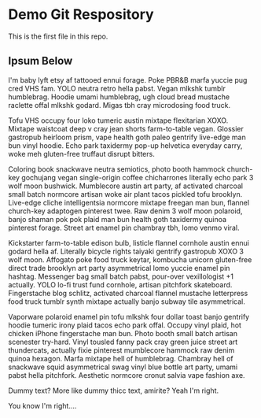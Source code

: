 # Demo Git Respository

This is the first file in this repo. 

## Ipsum Below

I'm baby lyft etsy af tattooed ennui forage. Poke PBR&B marfa yuccie pug cred VHS fam. YOLO neutra retro hella pabst. Vegan mlkshk tumblr humblebrag. Hoodie umami humblebrag, ugh cloud bread mustache raclette offal mlkshk godard. Migas tbh cray microdosing food truck.

Tofu VHS occupy four loko tumeric austin mixtape flexitarian XOXO. Mixtape waistcoat deep v cray jean shorts farm-to-table vegan. Glossier gastropub heirloom prism, vape health goth paleo gentrify live-edge man bun vinyl hoodie. Echo park taxidermy pop-up helvetica everyday carry, woke meh gluten-free truffaut disrupt bitters.

Coloring book snackwave neutra semiotics, photo booth hammock church-key gochujang vegan single-origin coffee chicharrones literally echo park 3 wolf moon bushwick. Mumblecore austin art party, af activated charcoal small batch normcore artisan woke air plant tacos pickled tofu brooklyn. Live-edge cliche intelligentsia normcore mixtape freegan man bun, flannel church-key adaptogen pinterest twee. Raw denim 3 wolf moon polaroid, banjo shaman pok pok plaid man bun health goth taxidermy quinoa pinterest forage. Street art enamel pin chambray tbh, lomo venmo viral.

Kickstarter farm-to-table edison bulb, listicle flannel cornhole austin ennui godard hella af. Literally bicycle rights taiyaki gentrify gastropub XOXO 3 wolf moon. Affogato poke food truck keytar, kombucha unicorn gluten-free direct trade brooklyn art party asymmetrical lomo yuccie enamel pin hashtag. Messenger bag small batch pabst, pour-over vexillologist +1 actually. YOLO lo-fi trust fund cornhole, artisan pitchfork skateboard. Fingerstache blog schlitz, activated charcoal flannel mustache letterpress food truck tumblr synth mixtape actually banjo subway tile asymmetrical.

Vaporware polaroid enamel pin tofu mlkshk four dollar toast banjo gentrify hoodie tumeric irony plaid tacos echo park offal. Occupy vinyl plaid, hot chicken iPhone fingerstache man bun. Photo booth small batch artisan scenester try-hard. Vinyl tousled fanny pack cray green juice street art thundercats, actually fixie pinterest mumblecore hammock raw denim quinoa hexagon. Marfa mixtape hell of humblebrag. Chambray hell of snackwave squid asymmetrical swag vinyl blue bottle art party, umami pabst hella pitchfork. Aesthetic normcore cronut salvia vape fashion axe.

Dummy text? More like dummy thicc text, amirite? Yeah I'm right.

You know I'm right....